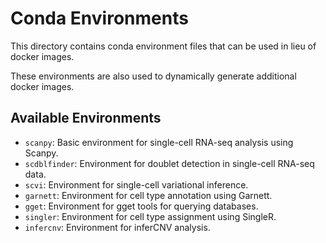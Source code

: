 # Conda Environments
This directory contains conda environment files that can be used in lieu of docker images.

These environments are also used to dynamically generate additional docker images.

## Available Environments
- `scanpy`: Basic environment for single-cell RNA-seq analysis using Scanpy.
- `scdblfinder`: Environment for doublet detection in single-cell RNA-seq data.
- `scvi`: Environment for single-cell variational inference.
- `garnett`: Environment for cell type annotation using Garnett.
- `gget`: Environment for gget tools for querying databases.
- `singler`: Environment for cell type assignment using SingleR.
- `infercnv`: Environment for inferCNV analysis.
